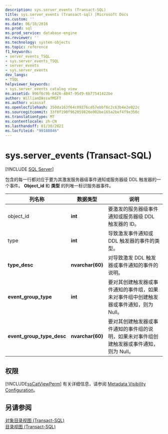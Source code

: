 ```yaml
---
description: sys.server_events (Transact-SQL)
title: sys.server_events (Transact-sql) |Microsoft Docs
ms.custom: ''
ms.date: 06/10/2016
ms.prod: sql
ms.prod_service: database-engine
ms.reviewer: ''
ms.technology: system-objects
ms.topic: reference
f1_keywords:
- server_events_TSQL
- sys.server_events_TSQL
- server_events
- sys.server_events
dev_langs:
- TSQL
helpviewer_keywords:
- sys.server_events catalog view
ms.assetid: 996f6c9b-6426-4847-95d9-6b77541422be
author: WilliamDAssafMSFT
ms.author: wiassaf
ms.openlocfilehash: 350da163f64c09276cd57ebbf6c2c63b4e2e022c
ms.sourcegitcommit: 33f0f190f962059826e002be165a2bef4f9e350c
ms.translationtype: MT
ms.contentlocale: zh-CN
ms.lasthandoff: 01/30/2021
ms.locfileid: "99188046"
---
```

# <a name="sysserver_events-transact-sql"></a>sys.server_events (Transact-SQL)
[!INCLUDE [SQL Server](../../includes/applies-to-version/sqlserver.md)]

  包含的每一行都对应于要为其激发服务器级事件通知或服务器级 DDL 触发器的一个事件。 **Object_id** 和 **类型** 的列唯一标识服务器事件。  

  
|列名称|数据类型|说明|  
|-----------------|---------------|-----------------|  
|object_id|**int**|要激发的服务器级事件通知或服务器级 DDL 触发器的 ID。|  
|type |**int**|导致激发事件通知或 DDL 触发器的事件的类型。|  
|**type_desc**|**nvarchar(60)**|对导致激发 DDL 触发器或事件通知的事件的说明。|  
|**event_group_type**|**int**|要对其创建触发器或事件通知的事件组，如果未对事件组中创建触发器或事件通知，则为 Null。|  
|**event_group_type_desc**|**nvarchar(60)**|要对其创建触发器或事件通知的事件组的说明，如果未对事件组创建触发器或事件通知，则为 Null。|  
  
## <a name="permissions"></a>权限  
 [!INCLUDE[ssCatViewPerm](../../includes/sscatviewperm-md.md)] 有关详细信息，请参阅 [Metadata Visibility Configuration](../../relational-databases/security/metadata-visibility-configuration.md)。  
  
## <a name="see-also"></a>另请参阅  
 [对象目录视图 (Transact-SQL)](../../relational-databases/system-catalog-views/object-catalog-views-transact-sql.md)   
 [目录视图 (Transact-SQL)](../../relational-databases/system-catalog-views/catalog-views-transact-sql.md)  
  
  
